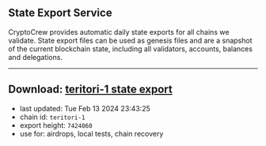 ## State Export Service
CryptoCrew provides automatic daily state exports for all chains we validate. State export files can be used as genesis files and are a snapshot of the current blockchain state, including all validators, accounts, balances and delegations.

---
**Download: [teritori-1 state export](https://dl-eu2.ccvalidators.com/SERVICE/teritori/teritori-1_export_7424060.json)**
---

- last updated: Tue Feb 13 2024 23:43:25
- chain id: `teritori-1`
- export height: `7424060`
- use for: airdrops, local tests, chain recovery
